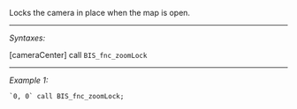 Locks the camera in place when the map is open.


---
*Syntaxes:*

[cameraCenter] call `BIS_fnc_zoomLock`

---
*Example 1:*

```sqf
`0, 0` call BIS_fnc_zoomLock;
```